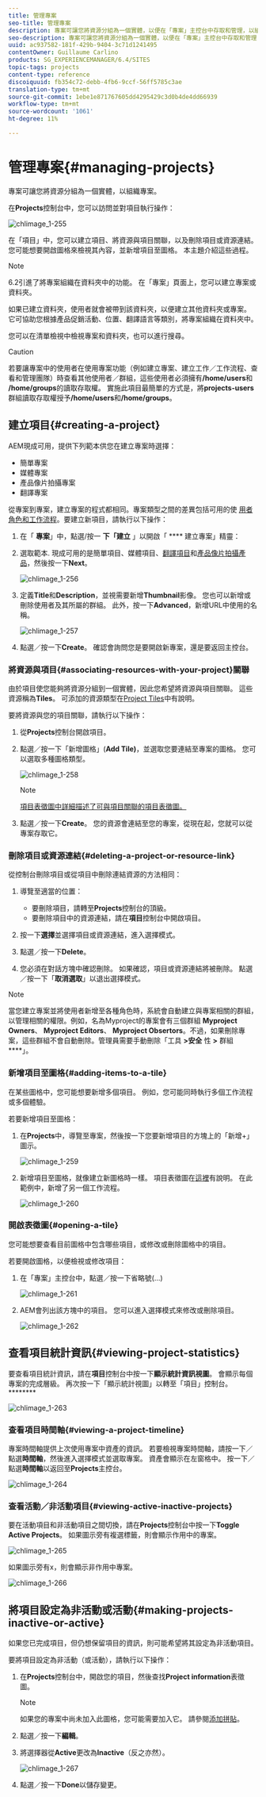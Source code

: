 ```yaml
---
title: 管理專案
seo-title: 管理專案
description: 專案可讓您將資源分組為一個實體，以便在「專案」主控台中存取和管理，以組織專案
seo-description: 專案可讓您將資源分組為一個實體，以便在「專案」主控台中存取和管理，以組織專案
uuid: ac937582-181f-429b-9404-3c71d1241495
contentOwner: Guillaume Carlino
products: SG_EXPERIENCEMANAGER/6.4/SITES
topic-tags: projects
content-type: reference
discoiquuid: fb354c72-debb-4fb6-9ccf-56ff5785c3ae
translation-type: tm+mt
source-git-commit: 1ebe1e871767605dd4295429c3d0b4de4dd66939
workflow-type: tm+mt
source-wordcount: '1061'
ht-degree: 11%

---
```



# 管理專案{#managing-projects}

專案可讓您將資源分組為一個實體，以組織專案。

在&#x200B;**Projects**&#x200B;控制台中，您可以訪問並對項目執行操作：

![chlimage_1-255](assets/chlimage_1-255.png)

在「項目」中，您可以建立項目、將資源與項目關聯，以及刪除項目或資源連結。 您可能想要開啟圖格來檢視其內容，並新增項目至圖格。 本主題介紹這些過程。

>[!NOTE]
>
>6.2引進了將專案組織在資料夾中的功能。 在「專案」頁面上，您可以建立專案或資料夾。
>
>如果已建立資料夾，使用者就會被帶到該資料夾，以便建立其他資料夾或專案。 它可協助您根據產品促銷活動、位置、翻譯語言等類別，將專案組織在資料夾中。
>
>您可以在清單檢視中檢視專案和資料夾，也可以進行搜尋。

>[!CAUTION]
>
>若要讓專案中的使用者在使用專案功能（例如建立專案、建立工作／工作流程、查看和管理團隊）時查看其他使用者／群組，這些使用者必須擁有&#x200B;**/home/users**&#x200B;和&#x200B;**/home/groups**&#x200B;的讀取存取權。 實施此項目最簡單的方式是，將&#x200B;**projects-users**&#x200B;群組讀取存取權授予&#x200B;**/home/users**&#x200B;和&#x200B;**/home/groups**。

## 建立項目{#creating-a-project}

AEM現成可用，提供下列範本供您在建立專案時選擇：

* 簡單專案
* 媒體專案
* 產品像片拍攝專案
* 翻譯專案

從專案到專案，建立專案的程式都相同。專案類型之間的差異包括可用的使 [用者角色](/help/sites-authoring/projects.md)[和工作流程](/help/sites-authoring/projects-with-workflows.md)。要建立新項目，請執行以下操作：

1. 在「 **專案**」中，點選/按一 **下「建立** 」以開啟「 **** 建立專案」精靈：
1. 選取範本. 現成可用的是簡單項目、媒體項目、[翻譯項目](/help/sites-administering/tc-manage.md)和[產品像片拍攝產品](/help/sites-authoring/managing-product-information.md)，然後按一下&#x200B;**Next**。

   ![chlimage_1-256](assets/chlimage_1-256.png)

1. 定義&#x200B;**Title**&#x200B;和&#x200B;**Description**，並視需要新增&#x200B;**Thumbnail**&#x200B;影像。 您也可以新增或刪除使用者及其所屬的群組。 此外，按一下&#x200B;**Advanced**，新增URL中使用的名稱。

   ![chlimage_1-257](assets/chlimage_1-257.png)

1. 點選／按一下&#x200B;**Create**。 確認會詢問您是要開啟新專案，還是要返回主控台。

### 將資源與項目{#associating-resources-with-your-project}關聯

由於項目使您能夠將資源分組到一個實體，因此您希望將資源與項目關聯。 這些資源稱為&#x200B;**Tiles**。 可添加的資源類型在[Project Tiles](/help/sites-authoring/projects.md#project-tiles)中有說明。

要將資源與您的項目關聯，請執行以下操作：

1. 從&#x200B;**Projects**&#x200B;控制台開啟項目。
1. 點選／按一下「新增圖格」(**Add Tile)**，並選取您要連結至專案的圖格。 您可以選取多種圖格類型。

   ![chlimage_1-258](assets/chlimage_1-258.png)

   >[!NOTE]
   >
   >[項目表徵圖中詳細描述了可與項目關聯的項目表徵圖。](/help/sites-authoring/projects.md#project-tiles)

1. 點選／按一下&#x200B;**Create**。 您的資源會連結至您的專案，從現在起，您就可以從專案存取它。

### 刪除項目或資源連結{#deleting-a-project-or-resource-link}

從控制台刪除項目或從項目中刪除連結資源的方法相同：

1. 導覽至適當的位置：

   * 要刪除項目，請轉至&#x200B;**Projects**&#x200B;控制台的頂級。
   * 要刪除項目中的資源連結，請在&#x200B;**項目**&#x200B;控制台中開啟項目。

1. 按一下&#x200B;**選擇**&#x200B;並選擇項目或資源連結，進入選擇模式。
1. 點選／按一下&#x200B;**Delete**。

1. 您必須在對話方塊中確認刪除。 如果確認，項目或資源連結將被刪除。 點選／按一下「**取消選取**」以退出選擇模式。

>[!NOTE]
>
>當您建立專案並將使用者新增至各種角色時，系統會自動建立與專案相關的群組，以管理相關的權限。例如，名為Myproject的專案會有三個群組 **Myproject Owners**、 **Myproject Editors**、 **Myproject Obsertors**。不過，如果刪除專案，這些群組不會自動刪除。管理員需要手動刪除「工具 **>安全** 性 **>** 群組 ****」。

### 新增項目至圖格{#adding-items-to-a-tile}

在某些圖格中，您可能想要新增多個項目。 例如，您可能同時執行多個工作流程或多個體驗。

若要新增項目至圖格：

1. 在&#x200B;**Projects**&#x200B;中，導覽至專案，然後按一下您要新增項目的方塊上的「新增+」圖示。

   ![chlimage_1-259](assets/chlimage_1-259.png)

1. 新增項目至圖格，就像建立新圖格時一樣。 項目表徵圖在[這裡](/help/sites-authoring/projects.md#project-tiles)有說明。 在此範例中，新增了另一個工作流程。

   ![chlimage_1-260](assets/chlimage_1-260.png)

### 開啟表徵圖{#opening-a-tile}

您可能想要查看目前圖格中包含哪些項目，或修改或刪除圖格中的項目。

若要開啟圖格，以便檢視或修改項目：

1. 在「專案」主控台中，點選／按一下省略號(...)

   ![chlimage_1-261](assets/chlimage_1-261.png)

1. AEM會列出該方塊中的項目。 您可以進入選擇模式來修改或刪除項目。

   ![chlimage_1-262](assets/chlimage_1-262.png)

## 查看項目統計資訊{#viewing-project-statistics}

要查看項目統計資訊，請在&#x200B;**項目**&#x200B;控制台中按一下&#x200B;**顯示統計資訊視圖**。 會顯示每個專案的完成層級。 再次按一下「顯示統計視圖」以轉至「項目」控制台。********

![chlimage_1-263](assets/chlimage_1-263.png)

### 查看項目時間軸{#viewing-a-project-timeline}

專案時間軸提供上次使用專案中資產的資訊。 若要檢視專案時間軸，請按一下／點選&#x200B;**時間軸**，然後進入選擇模式並選取專案。 資產會顯示在左窗格中。 按一下／點選&#x200B;**時間軸**&#x200B;以返回至&#x200B;**Projects**&#x200B;主控台。

![chlimage_1-264](assets/chlimage_1-264.png)

### 查看活動／非活動項目{#viewing-active-inactive-projects}

要在活動項目和非活動項目之間切換，請在&#x200B;**Projects**&#x200B;控制台中按一下&#x200B;**Toggle Active Projects**。 如果圖示旁有複選標籤，則會顯示作用中的專案。

![chlimage_1-265](assets/chlimage_1-265.png)

如果圖示旁有x，則會顯示非作用中專案。

![chlimage_1-266](assets/chlimage_1-266.png)

## 將項目設定為非活動或活動{#making-projects-inactive-or-active}

如果您已完成項目，但仍想保留項目的資訊，則可能希望將其設定為非活動項目。

要將項目設定為非活動（或活動），請執行以下操作：

1. 在&#x200B;**Projects**&#x200B;控制台中，開啟您的項目，然後查找&#x200B;**Project information**&#x200B;表徵圖。

   >[!NOTE]
   如果您的專案中尚未加入此圖格，您可能需要加入它。 請參閱[添加拼貼](#adding-items-to-a-tile)。

1. 點選／按一下&#x200B;**編輯**。
1. 將選擇器從&#x200B;**Active**&#x200B;更改為&#x200B;**Inactive**（反之亦然）。

   ![chlimage_1-267](assets/chlimage_1-267.png)

1. 點選／按一下&#x200B;**Done**&#x200B;以儲存變更。


